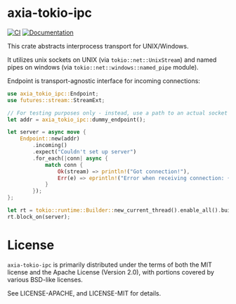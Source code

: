 # axia-tokio-ipc

[![CI](https://github.com/axia-tech/axia-tokio-ipc/actions/workflows/ci.yml/badge.svg)](https://github.com/axia-tech/axia-tokio-ipc/actions/workflows/ci.yml)
[![Documentation](https://docs.rs/axia-tokio-ipc/badge.svg)](https://docs.rs/axia-tokio-ipc)

This crate abstracts interprocess transport for UNIX/Windows.

It utilizes unix sockets on UNIX (via `tokio::net::UnixStream`) and named pipes on windows (via `tokio::net::windows::named_pipe` module).

Endpoint is transport-agnostic interface for incoming connections:
```rust
use axia_tokio_ipc::Endpoint;
use futures::stream::StreamExt;

// For testing purposes only - instead, use a path to an actual socket or a pipe
let addr = axia_tokio_ipc::dummy_endpoint();

let server = async move {
    Endpoint::new(addr)
        .incoming()
        .expect("Couldn't set up server")
        .for_each(|conn| async {
            match conn {
                Ok(stream) => println!("Got connection!"),
                Err(e) => eprintln!("Error when receiving connection: {:?}", e),
            }
        });
};

let rt = tokio::runtime::Builder::new_current_thread().enable_all().build().unwrap();
rt.block_on(server);
```


# License

`axia-tokio-ipc` is primarily distributed under the terms of both the MIT
license and the Apache License (Version 2.0), with portions covered by various
BSD-like licenses.

See LICENSE-APACHE, and LICENSE-MIT for details.
